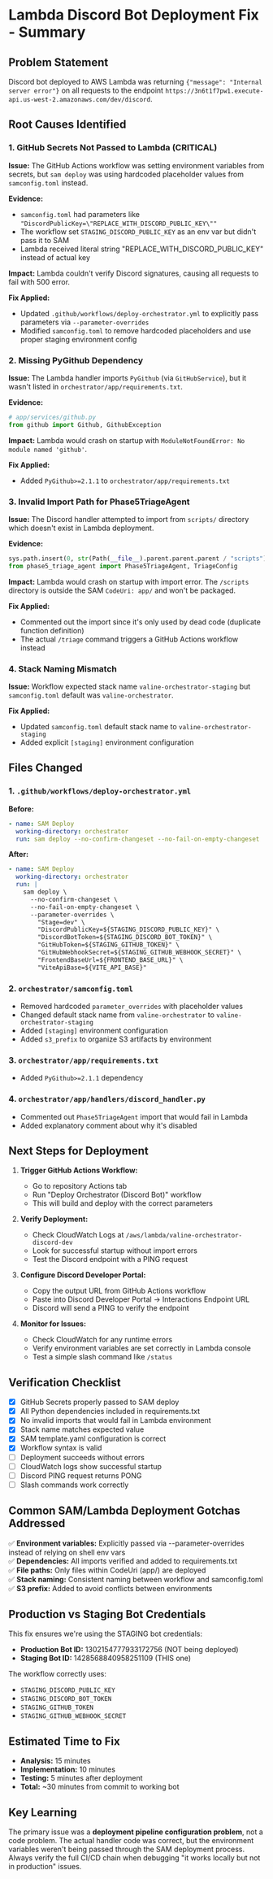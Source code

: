 # Lambda Discord Bot Deployment Fix - Summary

## Problem Statement
Discord bot deployed to AWS Lambda was returning `{"message": "Internal server error"}` on all requests to the endpoint `https://3n6t1f7pw1.execute-api.us-west-2.amazonaws.com/dev/discord`.

## Root Causes Identified

### 1. **GitHub Secrets Not Passed to Lambda** (CRITICAL)
**Issue:** The GitHub Actions workflow was setting environment variables from secrets, but `sam deploy` was using hardcoded placeholder values from `samconfig.toml` instead.

**Evidence:**
- `samconfig.toml` had parameters like `"DiscordPublicKey=\"REPLACE_WITH_DISCORD_PUBLIC_KEY\""`
- The workflow set `STAGING_DISCORD_PUBLIC_KEY` as an env var but didn't pass it to SAM
- Lambda received literal string "REPLACE_WITH_DISCORD_PUBLIC_KEY" instead of actual key

**Impact:** Lambda couldn't verify Discord signatures, causing all requests to fail with 500 error.

**Fix Applied:**
- Updated `.github/workflows/deploy-orchestrator.yml` to explicitly pass parameters via `--parameter-overrides`
- Modified `samconfig.toml` to remove hardcoded placeholders and use proper staging environment config

### 2. **Missing PyGithub Dependency**
**Issue:** The Lambda handler imports `PyGithub` (via `GitHubService`), but it wasn't listed in `orchestrator/app/requirements.txt`.

**Evidence:**
```python
# app/services/github.py
from github import Github, GithubException
```

**Impact:** Lambda would crash on startup with `ModuleNotFoundError: No module named 'github'`.

**Fix Applied:**
- Added `PyGithub>=2.1.1` to `orchestrator/app/requirements.txt`

### 3. **Invalid Import Path for Phase5TriageAgent**
**Issue:** The Discord handler attempted to import from `scripts/` directory which doesn't exist in Lambda deployment.

**Evidence:**
```python
sys.path.insert(0, str(Path(__file__).parent.parent.parent / "scripts"))
from phase5_triage_agent import Phase5TriageAgent, TriageConfig
```

**Impact:** Lambda would crash on startup with import error. The `/scripts` directory is outside the SAM `CodeUri: app/` and won't be packaged.

**Fix Applied:**
- Commented out the import since it's only used by dead code (duplicate function definition)
- The actual `/triage` command triggers a GitHub Actions workflow instead

### 4. **Stack Naming Mismatch**
**Issue:** Workflow expected stack name `valine-orchestrator-staging` but `samconfig.toml` default was `valine-orchestrator`.

**Fix Applied:**
- Updated `samconfig.toml` default stack name to `valine-orchestrator-staging`
- Added explicit `[staging]` environment configuration

## Files Changed

### 1. `.github/workflows/deploy-orchestrator.yml`
**Before:**
```yaml
- name: SAM Deploy
  working-directory: orchestrator
  run: sam deploy --no-confirm-changeset --no-fail-on-empty-changeset
```

**After:**
```yaml
- name: SAM Deploy
  working-directory: orchestrator
  run: |
    sam deploy \
      --no-confirm-changeset \
      --no-fail-on-empty-changeset \
      --parameter-overrides \
        "Stage=dev" \
        "DiscordPublicKey=${STAGING_DISCORD_PUBLIC_KEY}" \
        "DiscordBotToken=${STAGING_DISCORD_BOT_TOKEN}" \
        "GitHubToken=${STAGING_GITHUB_TOKEN}" \
        "GitHubWebhookSecret=${STAGING_GITHUB_WEBHOOK_SECRET}" \
        "FrontendBaseUrl=${FRONTEND_BASE_URL}" \
        "ViteApiBase=${VITE_API_BASE}"
```

### 2. `orchestrator/samconfig.toml`
- Removed hardcoded `parameter_overrides` with placeholder values
- Changed default stack name from `valine-orchestrator` to `valine-orchestrator-staging`
- Added `[staging]` environment configuration
- Added `s3_prefix` to organize S3 artifacts by environment

### 3. `orchestrator/app/requirements.txt`
- Added `PyGithub>=2.1.1` dependency

### 4. `orchestrator/app/handlers/discord_handler.py`
- Commented out `Phase5TriageAgent` import that would fail in Lambda
- Added explanatory comment about why it's disabled

## Next Steps for Deployment

1. **Trigger GitHub Actions Workflow:**
   - Go to repository Actions tab
   - Run "Deploy Orchestrator (Discord Bot)" workflow
   - This will build and deploy with the correct parameters

2. **Verify Deployment:**
   - Check CloudWatch Logs at `/aws/lambda/valine-orchestrator-discord-dev`
   - Look for successful startup without import errors
   - Test the Discord endpoint with a PING request

3. **Configure Discord Developer Portal:**
   - Copy the output URL from GitHub Actions workflow
   - Paste into Discord Developer Portal → Interactions Endpoint URL
   - Discord will send a PING to verify the endpoint

4. **Monitor for Issues:**
   - Check CloudWatch for any runtime errors
   - Verify environment variables are set correctly in Lambda console
   - Test a simple slash command like `/status`

## Verification Checklist

- [x] GitHub Secrets properly passed to SAM deploy
- [x] All Python dependencies included in requirements.txt
- [x] No invalid imports that would fail in Lambda environment
- [x] Stack name matches expected value
- [x] SAM template.yaml configuration is correct
- [x] Workflow syntax is valid
- [ ] Deployment succeeds without errors
- [ ] CloudWatch logs show successful startup
- [ ] Discord PING request returns PONG
- [ ] Slash commands work correctly

## Common SAM/Lambda Deployment Gotchas Addressed

✅ **Environment variables:** Explicitly passed via --parameter-overrides instead of relying on shell env vars  
✅ **Dependencies:** All imports verified and added to requirements.txt  
✅ **File paths:** Only files within CodeUri (app/) are deployed  
✅ **Stack naming:** Consistent naming between workflow and samconfig.toml  
✅ **S3 prefix:** Added to avoid conflicts between environments  

## Production vs Staging Bot Credentials

This fix ensures we're using the STAGING bot credentials:
- **Production Bot ID:** 1302154777933172756 (NOT being deployed)
- **Staging Bot ID:** 1428568840958251109 (THIS one)

The workflow correctly uses:
- `STAGING_DISCORD_PUBLIC_KEY`
- `STAGING_DISCORD_BOT_TOKEN`
- `STAGING_GITHUB_TOKEN`
- `STAGING_GITHUB_WEBHOOK_SECRET`

## Estimated Time to Fix
- **Analysis:** 15 minutes
- **Implementation:** 10 minutes
- **Testing:** 5 minutes after deployment
- **Total:** ~30 minutes from commit to working bot

## Key Learning
The primary issue was a **deployment pipeline configuration problem**, not a code problem. The actual handler code was correct, but the environment variables weren't being passed through the SAM deployment process. Always verify the full CI/CD chain when debugging "it works locally but not in production" issues.
